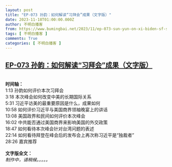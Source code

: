```yaml
---
layout: post
title: "EP-073 孙韵：如何解读“习拜会”成果（文字版）"
date: 2023-11-18T01:00:00.000Z
author: 不明白播客
from: https://www.bumingbai.net/2023/11/ep-073-sun-yun-on-xi-biden-sf-summit-text/?utm_source=rss&utm_medium=rss&utm_campaign=ep-073-sun-yun-on-xi-biden-sf-summit-text
tags: [ 不明白播客 ]
comments: True
categories: [ 不明白播客 ]
---
```

<!--1700269200000-->
[EP-073 孙韵：如何解读“习拜会”成果（文字版）](https://www.bumingbai.net/2023/11/ep-073-sun-yun-on-xi-biden-sf-summit-text/?utm_source=rss&utm_medium=rss&utm_campaign=ep-073-sun-yun-on-xi-biden-sf-summit-text)
------

<div>
<div id="buzzsprout-player-13993084"></div><script src="https://www.buzzsprout.com/1982525/13993084-.js?container_id=buzzsprout-player-13993084&#038;player=small" type="text/javascript" charset="utf-8"></script><p><br><strong>时间轴：<br></strong>1:13 孙韵如何评价本次习拜会<br>3:18 本次峰会如何改变中美的长期国际关系<br>5:31 习近平访美的最重要原因是什么，成果如何<br>10:58 如何评价习近平与美国商界领袖晚宴上的讲话<br>13:08 美国政界和民间如何评价本次峰会<br>16:02 中共能否通过美国商界来影响美国的外交政策<br>18:47 如何看待本次峰会针对台湾问题的表述<br>22:14 如何看待拜登在峰会后的发布会上再次称习近平是“独裁者”<br>28:26 嘉宾推荐<br><br><strong>文字版全文：<br></strong><em>制作中，请稍候。。。。。</em></p><p></p><p></p>
</div>
